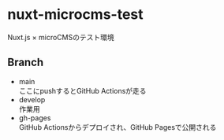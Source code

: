 # nuxt-microcms-test
Nuxt.js × microCMSのテスト環境

## Branch
- main  
ここにpushするとGitHub Actionsが走る
- develop  
作業用
- gh-pages  
GitHub Actionsからデプロイされ、GitHub Pagesで公開される